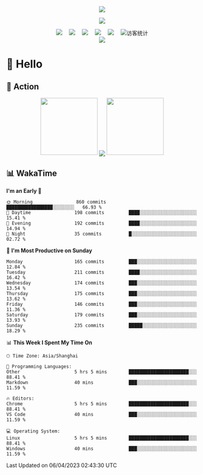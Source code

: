 <div align="center">

  <!-- dynamic typing effect 动态打字效果 -->
  <div align="center">
    <a href="https://lisir.me/">
      <img src="https://readme-typing-svg.herokuapp.com/?lines=今日事，今日毕;任何不能摧毁你的东西;都将使你更加强大;你需要掌控自己的生活;而不是被生活掌控&center=true&size=25">
    </a>
  </div>

  <!-- knock code pictures 敲代码的图片 -->
  <img order-radius="100px" src="https://img.wkwbk.eu.org/i/wkwbk/001.gif"><br>

  <!-- profile logo 个人资料徽标 -->
  <div align="center">
    <a href="https://lisir.me/" title="点击跳转"><img src="https://img.shields.io/badge/Website-博客主页-blue"></a>&emsp;
    <a href="https://blog.lisir.me/" title="点击跳转"><img src="https://img.shields.io/badge/Blog-个人博客-red"></a>&emsp;
    <a href="https://cloud.lisir.me/" title="点击跳转"><img src="https://img.shields.io/badge/Alist-我的云盘-green"></a>&emsp;
    <a href="https://photo.lisir.me/" title="点击跳转"><img src="https://img.shields.io/badge/Photo-时光相册-purple"></a>&emsp;
    <a href="https://nz.lisir.me/" title="点击跳转"><img src="https://img.shields.io/badge/Nezha-监控面板-blueviolet"></a>&emsp;
    <!-- visitor statistics logo 访客数统计徽标 -->
    <img src="https://visitor-badge.glitch.me/badge?page_id=wkwbk" alt="访客统计" />
  </div>

  <!-- Snake Code Contribution Map 贪吃蛇代码贡献图 -->
  <img src="https://gcore.jsdelivr.net/gh/wkwbk/wkwbk/assets/github-contribution-grid-snake.svg">

</div>

# 🙋 Hello

## 🚀 Action

<!-- github-readme-streak-stats 连续提交代码天数记录 -->
<div align="center">
  <img width="150" src="https://img.wkwbk.eu.org/i/wkwbk/002.png">
  <img align="center" src="https://github-readme-streak-stats.herokuapp.com/?user=wkwbk&theme=dark&hide_border=true">
  <img width="150" src="https://img.wkwbk.eu.org/i/wkwbk/001.png">
</div>

<!-- wakatime 统计 -->
## 📊 WakaTime

<!--START_SECTION:waka-->
**I'm an Early 🐤** 

```text
🌞 Morning                860 commits         █████████████████░░░░░░░░   66.93 % 
🌆 Daytime                198 commits         ████░░░░░░░░░░░░░░░░░░░░░   15.41 % 
🌃 Evening                192 commits         ████░░░░░░░░░░░░░░░░░░░░░   14.94 % 
🌙 Night                  35 commits          █░░░░░░░░░░░░░░░░░░░░░░░░   02.72 % 
```
📅 **I'm Most Productive on Sunday** 

```text
Monday                   165 commits         ███░░░░░░░░░░░░░░░░░░░░░░   12.84 % 
Tuesday                  211 commits         ████░░░░░░░░░░░░░░░░░░░░░   16.42 % 
Wednesday                174 commits         ███░░░░░░░░░░░░░░░░░░░░░░   13.54 % 
Thursday                 175 commits         ███░░░░░░░░░░░░░░░░░░░░░░   13.62 % 
Friday                   146 commits         ███░░░░░░░░░░░░░░░░░░░░░░   11.36 % 
Saturday                 179 commits         ███░░░░░░░░░░░░░░░░░░░░░░   13.93 % 
Sunday                   235 commits         █████░░░░░░░░░░░░░░░░░░░░   18.29 % 
```


📊 **This Week I Spent My Time On** 

```text
🕑︎ Time Zone: Asia/Shanghai

💬 Programming Languages: 
Other                    5 hrs 5 mins        ██████████████████████░░░   88.41 % 
Markdown                 40 mins             ███░░░░░░░░░░░░░░░░░░░░░░   11.59 % 

🔥 Editors: 
Chrome                   5 hrs 5 mins        ██████████████████████░░░   88.41 % 
VS Code                  40 mins             ███░░░░░░░░░░░░░░░░░░░░░░   11.59 % 

💻 Operating System: 
Linux                    5 hrs 5 mins        ██████████████████████░░░   88.41 % 
Windows                  40 mins             ███░░░░░░░░░░░░░░░░░░░░░░   11.59 % 
```


 Last Updated on 06/04/2023 02:43:30 UTC
<!--END_SECTION:waka-->
